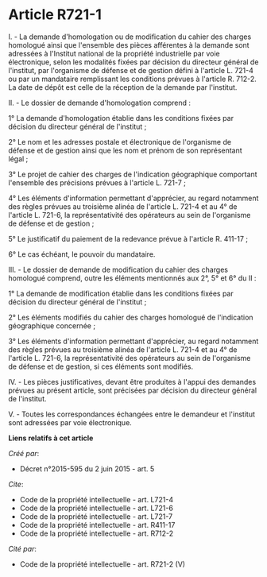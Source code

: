 # Article R721-1

I. - La demande d'homologation ou de modification du cahier des charges homologué ainsi que l'ensemble des pièces afférentes
à la demande sont adressées à l'Institut national de la propriété industrielle par voie électronique, selon les modalités
fixées par décision du directeur général de l'institut, par l'organisme de défense et de gestion défini à l'article L. 721-4
ou par un mandataire remplissant les conditions prévues à l'article R. 712-2. La date de dépôt est celle de la réception de
la demande par l'institut. 

II. - Le dossier de demande d'homologation comprend : 

1° La demande d'homologation établie dans les conditions fixées par décision du directeur général de l'institut ; 

2° Le nom et les adresses postale et électronique de l'organisme de défense et de gestion ainsi que les nom et prénom de son
représentant légal ; 

3° Le projet de cahier des charges de l'indication géographique comportant l'ensemble des précisions prévues à l'article L.
721-7 ; 

4° Les éléments d'information permettant d'apprécier, au regard notamment des règles prévues au troisième alinéa de l'article
L. 721-4 et au 4° de l'article L. 721-6, la représentativité des opérateurs au sein de l'organisme de défense et de
gestion ; 

5° Le justificatif du paiement de la redevance prévue à l'article R. 411-17 ; 

6° Le cas échéant, le pouvoir du mandataire. 

III. - Le dossier de demande de modification du cahier des charges homologué comprend, outre les éléments mentionnés aux 2°,
5° et 6° du II : 

1° La demande de modification établie dans les conditions fixées par décision du directeur général de l'institut ; 

2° Les éléments modifiés du cahier des charges homologué de l'indication géographique concernée ; 

3° Les éléments d'information permettant d'apprécier, au regard notamment des règles prévues au troisième alinéa de l'article
L. 721-4 et au 4° de l'article L. 721-6, la représentativité des opérateurs au sein de l'organisme de défense et de gestion,
si ces éléments sont modifiés. 

IV. - Les pièces justificatives, devant être produites à l'appui des demandes prévues au présent article, sont précisées par
décision du directeur général de l'institut. 

V. - Toutes les correspondances échangées entre le demandeur et l'institut sont adressées par voie électronique.

**Liens relatifs à cet article**

_Créé par_:

  - Décret n°2015-595 du 2 juin 2015 - art. 5

_Cite_:

  - Code de la propriété intellectuelle - art. L721-4
  - Code de la propriété intellectuelle - art. L721-6
  - Code de la propriété intellectuelle - art. L721-7
  - Code de la propriété intellectuelle - art. R411-17
  - Code de la propriété intellectuelle - art. R712-2

_Cité par_:

  - Code de la propriété intellectuelle - art. R721-2 (V)
